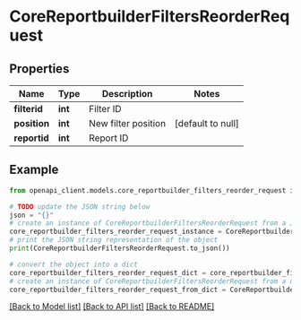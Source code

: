# CoreReportbuilderFiltersReorderRequest


## Properties

Name | Type | Description | Notes
------------ | ------------- | ------------- | -------------
**filterid** | **int** | Filter ID | 
**position** | **int** | New filter position | [default to null]
**reportid** | **int** | Report ID | 

## Example

```python
from openapi_client.models.core_reportbuilder_filters_reorder_request import CoreReportbuilderFiltersReorderRequest

# TODO update the JSON string below
json = "{}"
# create an instance of CoreReportbuilderFiltersReorderRequest from a JSON string
core_reportbuilder_filters_reorder_request_instance = CoreReportbuilderFiltersReorderRequest.from_json(json)
# print the JSON string representation of the object
print(CoreReportbuilderFiltersReorderRequest.to_json())

# convert the object into a dict
core_reportbuilder_filters_reorder_request_dict = core_reportbuilder_filters_reorder_request_instance.to_dict()
# create an instance of CoreReportbuilderFiltersReorderRequest from a dict
core_reportbuilder_filters_reorder_request_from_dict = CoreReportbuilderFiltersReorderRequest.from_dict(core_reportbuilder_filters_reorder_request_dict)
```
[[Back to Model list]](../README.md#documentation-for-models) [[Back to API list]](../README.md#documentation-for-api-endpoints) [[Back to README]](../README.md)


